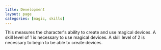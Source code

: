 ```yaml
---
title: Development
layout: page
categories: [magic, skills]
---
```

This measures the character's ability to create and use magical devices. A skill level of 1 is necessary to use magical devices. A skill level of 2 is necessary to begin to be able to create devices.

